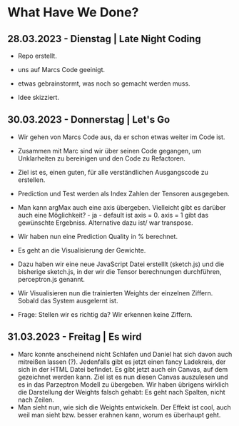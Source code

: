 # What Have We Done?

## 28.03.2023 - Dienstag | Late Night Coding

- Repo erstellt.

- uns auf Marcs Code geeinigt.

- etwas gebrainstormt, was noch so gemacht werden muss.

- Idee skizziert.

## 30.03.2023 - Donnerstag | Let's Go

- Wir gehen von Marcs Code aus, da er schon etwas weiter im Code ist.

- Zusammen mit Marc sind wir über seinen Code gegangen, um Unklarheiten zu bereinigen und den Code zu Refactoren.

- Ziel ist es, einen guten, für alle verständlichen Ausgangscode zu erstellen.

- Prediction und Test werden als Index Zahlen der Tensoren ausgegeben.

- Man kann argMax auch eine axis übergeben. Vielleicht gibt es darüber auch eine Möglichkeit? - ja - default ist axis = 0. axis = 1 gibt das gewünschte Ergebniss.
  Alternative dazu ist/ war transpose.

- Wir haben nun eine Prediction Quality in % berechnet.

- Es geht an die Visualisierung der Gewichte.

- Dazu haben wir eine neue JavaScript Datei erstelllt (sketch.js) und die bisherige sketch.js, in der wir die Tensor berechnungen durchführen, perceptron.js genannt.

- Wir Visualisieren nun die trainierten Weights der einzelnen Ziffern.
  Sobald das System ausgelernt ist.

- Frage: Stellen wir es richtig da? Wir erkennen keine Ziffern.

## 31.03.2023 - Freitag | Es wird

- Marc konnte anscheinend nicht Schlafen und Daniel hat sich davon auch mitreißen lassen (?). Jedenfalls gibt es jetzt einen fancy Ladekreis, der sich in der HTML Datei befindet.
  Es gibt jetzt auch ein Canvas, auf dem gezeichnet werden kann. Ziel ist es nun diesen Canvas auszulesen und es in das Parzeptron Modell zu übergeben.
  Wir haben übrigens wirklich die Darstellung der Weights falsch gehabt:
  Es geht nach Spalten, nicht nach Zeilen.
- Man sieht nun, wie sich die Weights entwickeln. Der Effekt ist cool, auch weil man sieht bzw. besser erahnen kann, worum es überhaupt geht.
